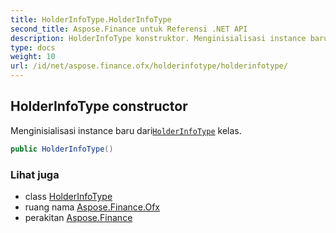 ```yaml
---
title: HolderInfoType.HolderInfoType
second_title: Aspose.Finance untuk Referensi .NET API
description: HolderInfoType konstruktor. Menginisialisasi instance baru dariHolderInfoType kelas.
type: docs
weight: 10
url: /id/net/aspose.finance.ofx/holderinfotype/holderinfotype/
---
```

## HolderInfoType constructor

Menginisialisasi instance baru dari[`HolderInfoType`](../) kelas.

```csharp
public HolderInfoType()
```

### Lihat juga

* class [HolderInfoType](../)
* ruang nama [Aspose.Finance.Ofx](../../holderinfotype/)
* perakitan [Aspose.Finance](../../../)


